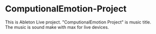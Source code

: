 # ComputionalEmotion-Project
This is Ableton Live project.
"ComputionalEmotion Project" is music title.
The music is sound make with max for live devices.


